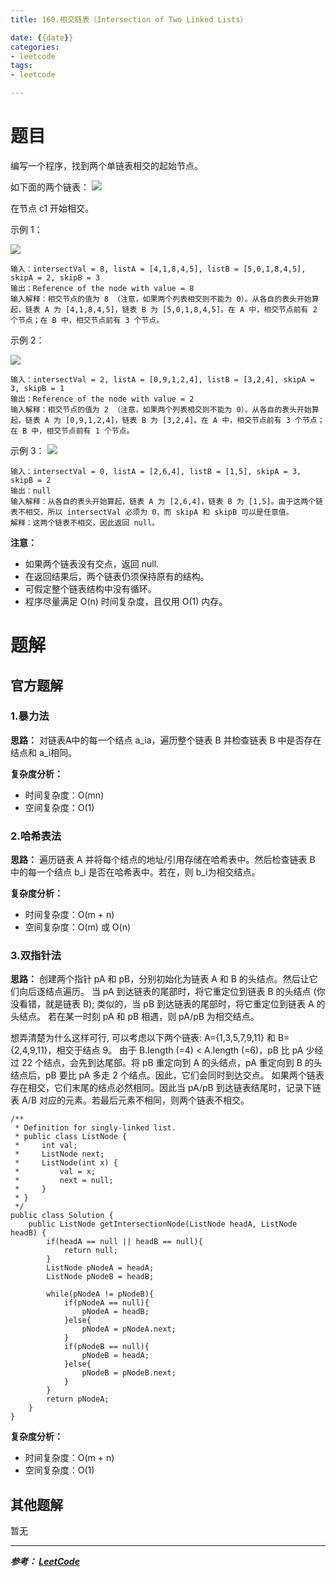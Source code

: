 ```yaml
---
title: 160.相交链表（Intersection of Two Linked Lists）

date: {{date}}
categories:
- leetcode
tags:
- leetcode

---
```

# 题目
编写一个程序，找到两个单链表相交的起始节点。

如下面的两个链表：
![](https://assets.leetcode-cn.com/aliyun-lc-upload/uploads/2018/12/14/160_statement.png)

在节点 c1 开始相交。


示例 1：

![](https://assets.leetcode-cn.com/aliyun-lc-upload/uploads/2018/12/14/160_example_1.png)
```
输入：intersectVal = 8, listA = [4,1,8,4,5], listB = [5,0,1,8,4,5], skipA = 2, skipB = 3
输出：Reference of the node with value = 8
输入解释：相交节点的值为 8 （注意，如果两个列表相交则不能为 0）。从各自的表头开始算起，链表 A 为 [4,1,8,4,5]，链表 B 为 [5,0,1,8,4,5]。在 A 中，相交节点前有 2 个节点；在 B 中，相交节点前有 3 个节点。
```

示例 2：

![](https://assets.leetcode-cn.com/aliyun-lc-upload/uploads/2018/12/14/160_example_2.png)
```
输入：intersectVal = 2, listA = [0,9,1,2,4], listB = [3,2,4], skipA = 3, skipB = 1
输出：Reference of the node with value = 2
输入解释：相交节点的值为 2 （注意，如果两个列表相交则不能为 0）。从各自的表头开始算起，链表 A 为 [0,9,1,2,4]，链表 B 为 [3,2,4]。在 A 中，相交节点前有 3 个节点；在 B 中，相交节点前有 1 个节点。
```

示例 3：
![](https://assets.leetcode-cn.com/aliyun-lc-upload/uploads/2018/12/14/160_example_3.png)

```
输入：intersectVal = 0, listA = [2,6,4], listB = [1,5], skipA = 3, skipB = 2
输出：null
输入解释：从各自的表头开始算起，链表 A 为 [2,6,4]，链表 B 为 [1,5]。由于这两个链表不相交，所以 intersectVal 必须为 0，而 skipA 和 skipB 可以是任意值。
解释：这两个链表不相交，因此返回 null。
```

**注意：**

- 如果两个链表没有交点，返回 null.
- 在返回结果后，两个链表仍须保持原有的结构。
- 可假定整个链表结构中没有循环。
- 程序尽量满足 O(n) 时间复杂度，且仅用 O(1) 内存。



# 题解

## 官方题解
### 1.暴力法
**思路：** 对链表A中的每一个结点 a_ia，遍历整个链表 B 并检查链表 B 中是否存在结点和 a_i相同。

**复杂度分析：**
- 时间复杂度：O(mn)
- 空间复杂度：O(1)


### 2.哈希表法
**思路：** 遍历链表 A 并将每个结点的地址/引用存储在哈希表中。然后检查链表 B 中的每一个结点 b_i 是否在哈希表中。若在，则 b_i为相交结点。


**复杂度分析：**
- 时间复杂度：O(m + n)
- 空间复杂度：O(m) 或 O(n)

### 3.双指针法
**思路：** 创建两个指针 pA 和 pB，分别初始化为链表 A 和 B 的头结点。然后让它们向后逐结点遍历。
当 pA 到达链表的尾部时，将它重定位到链表 B 的头结点 (你没看错，就是链表 B); 类似的，当 pB 到达链表的尾部时，将它重定位到链表 A 的头结点。
若在某一时刻 pA 和 pB 相遇，则 pA/pB 为相交结点。

想弄清楚为什么这样可行, 可以考虑以下两个链表: A={1,3,5,7,9,11} 和 B={2,4,9,11}，相交于结点 9。 由于 B.length (=4) < A.length (=6)，pB 比 pA 少经过 22 个结点，会先到达尾部。将 pB 重定向到 A 的头结点，pA 重定向到 B 的头结点后，pB 要比 pA 多走 2 个结点。因此，它们会同时到达交点。
如果两个链表存在相交，它们末尾的结点必然相同。因此当 pA/pB 到达链表结尾时，记录下链表 A/B 对应的元素。若最后元素不相同，则两个链表不相交。

```
/**
 * Definition for singly-linked list.
 * public class ListNode {
 *     int val;
 *     ListNode next;
 *     ListNode(int x) {
 *         val = x;
 *         next = null;
 *     }
 * }
 */
public class Solution {
    public ListNode getIntersectionNode(ListNode headA, ListNode headB) {
        if(headA == null || headB == null){
			return null;
		}
		ListNode pNodeA = headA;
		ListNode pNodeB = headB;

		while(pNodeA != pNodeB){
			if(pNodeA == null){
				pNodeA = headB;
			}else{
				pNodeA = pNodeA.next;
			}
			if(pNodeB == null){
				pNodeB = headA;
			}else{
				pNodeB = pNodeB.next;
			}
		}
		return pNodeA;
    }
}
```



**复杂度分析：**
- 时间复杂度：O(m + n)
- 空间复杂度：O(1)


## 其他题解
暂无

---
***参考：
[LeetCode](https://leetcode-cn.com/problems/intersection-of-two-linked-lists/solution/xiang-jiao-lian-biao-by-leetcode/)***
